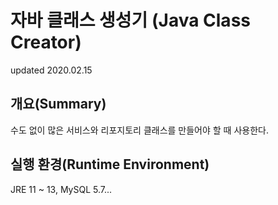 # 자바 클래스 생성기 (Java Class Creator)
updated 2020.02.15

## 개요(Summary)
수도 없이 많은 서비스와 리포지토리 클래스를 만들어야 할 때 사용한다.

## 실행 환경(Runtime Environment)
JRE 11 ~ 13, MySQL 5.7... <br>
